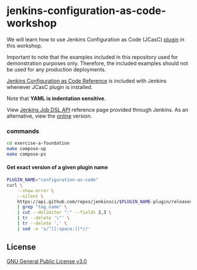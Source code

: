 # jenkins-configuration-as-code-workshop

We will learn how to use Jenkins Configuration as Code (JCasC) [plugin](https://github.com/jenkinsci/configuration-as-code-plugin/releases) in this workshop.

Important to note that the examples included in this repository used for demonstration purposes only. Therefore, the included examples should not be used for any production deployments.

[Jenkins Configuration as Code Reference](http://localhost:8080/configuration-as-code/reference) is included with Jenkins whenever JCasC plugin is installed.

Note that **YAML is indentation sensitive**.

View [Jenkins Job DSL API](http://localhost:8080/plugin/job-dsl/api-viewer/index.html) reference page provided through Jenkins. As an alternative, view the [online](https://jenkinsci.github.io/job-dsl-plugin/) version.

### commands

```bash
cd exercise-a-foundation
make compose-up
make compose-ps
```

#### Get exact version of a given plugin name


```bash
PLUGIN_NAME="configuration-as-code"
curl \
    --show-error \
    --silent \
    https://api.github.com/repos/jenkinsci/$PLUGIN_NAME-plugin/releases/latest \
    | grep "tag_name" \
    | cut --delimiter ":" --fields 2,3 \
    | tr --delete '\"' \
    | tr --delete ',' \
    | sed -e 's/^[[:space:]]*//'

```

## License

[GNU General Public License v3.0](LICENSE)
